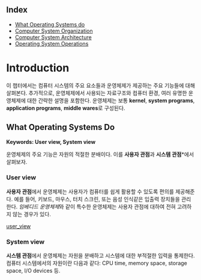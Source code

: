 ﻿## Index
* [What Operating Systems do](#what-operating-systems-do)
* [Computer System Organization](#computer-system-organization)
* [Computer System Architecture](#computer-system-architecture)
* [Operating System Operations](#operating-system-operations)


# Introduction

이 챕터에서는 컴퓨터 시스템의 주요 요소들과 운영체제가 제공하는 주요 기능들에 대해 살펴본다.
추가적으로, 운영체제에서 사용되는 자료구조와 컴퓨터 환경, 여러 유명한 운영체제에 대한 간략한 설명을 포함한다.
운영체제는 보통 **kernel**, **system programs**, **application programs**, **middle wares**로 구성된다.

## What Operating Systems Do
**Keywords: User view, System view**

운영체제의 주요 기능은 자원의 적절한 분배이다. 
이를 **사용자 관점**과 **시스템 관점***에서 살펴보자.

### User view

**사용자 관점**에서 운영체제는 사용자가 컴퓨터를 쉽게 활용할 수 있도록 편의를 제공해준다.
예를 들어, 키보드, 마우스, 터치 스크린, 또는 음성 인식같은 입출력 장치들을 관리한다.
*임베디드 운영체제*와 같이 특수한 운영체제는 사용자 관점에 대하여 전혀 고려하지 않는 경우가 있다.

[user_view](./images/user_view.png)

### System view

**시스템 관점**에서 운영체제는 자원을 분배하고 시스템에 대한 부적절한 입력을 통제한다.
컴퓨터 시스템에서의 자원이란 다음과 같다: CPU time, memory space, storage space, I/O devices 등.
